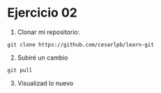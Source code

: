 # Ejercicio 02

1. Clonar mi repositorio:

```
git clone https://github.com/cesarlpb/learn-git
```

2. Subiré un cambio

`git pull`

3. Visualizad lo nuevo